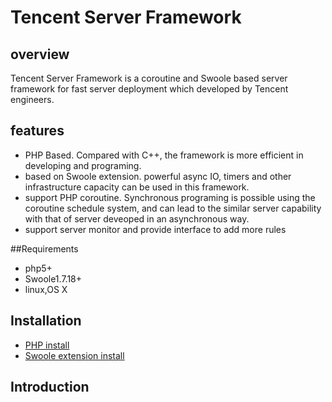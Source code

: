 Tencent Server Framework
=======================

## overview

Tencent Server Framework is a coroutine and Swoole based server framework for fast server deployment which developed by Tencent engineers.


## features

- PHP Based. Compared with C++, the framework is more efficient in developing and programing.
- based on Swoole extension. powerful async IO, timers and other infrastructure capacity can be used in this framework.
- support PHP coroutine. Synchronous programing is possible using the coroutine schedule system, and can lead to the similar server capability with that of server deveoped in an asynchronous way.
- support server monitor and provide interface to add more rules 


##Requirements

- php5+ 
- Swoole1.7.18+
- linux,OS X

## Installation
- [PHP install](https://github.com/php/php-src)
- [Swoole extension install](https://github.com/swoole/swoole-src)

## Introduction



